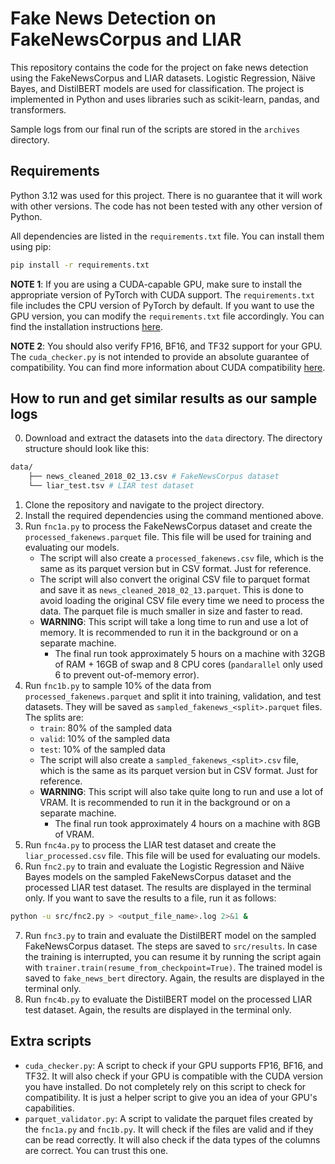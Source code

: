 # Fake News Detection on FakeNewsCorpus and LIAR

This repository contains the code for the project on fake news detection using the FakeNewsCorpus and LIAR datasets. Logistic Regression, Näive Bayes, and DistilBERT models are used for classification. The project is implemented in Python and uses libraries such as scikit-learn, pandas, and transformers.

Sample logs from our final run of the scripts are stored in the `archives` directory.

## Requirements

Python 3.12 was used for this project. There is no guarantee that it will work with other versions. The code has not been tested with any other version of Python.

All dependencies are listed in the `requirements.txt` file. You can install them using pip:

```bash
pip install -r requirements.txt
```

**NOTE 1**: If you are using a CUDA-capable GPU, make sure to install the appropriate version of PyTorch with CUDA support. The `requirements.txt` file includes the CPU version of PyTorch by default. If you want to use the GPU version, you can modify the `requirements.txt` file accordingly. You can find the installation instructions [here](https://pytorch.org/get-started/locally/). 

**NOTE 2**: You should also verify FP16, BF16, and TF32 support for your GPU. The `cuda_checker.py` is not intended to provide an absolute guarantee of compatibility. You can find more information about CUDA compatibility [here](https://pytorch.org/docs/stable/notes/cuda.html#cuda-compatibility).

## How to run and get similar results as our sample logs

0. Download and extract the datasets into the `data` directory. The directory structure should look like this:

```bash
data/
    ├── news_cleaned_2018_02_13.csv # FakeNewsCorpus dataset
    └── liar_test.tsv # LIAR test dataset
```

1. Clone the repository and navigate to the project directory.
2. Install the required dependencies using the command mentioned above.
3. Run `fnc1a.py` to process the FakeNewsCorpus dataset and create the `processed_fakenews.parquet` file. This file will be used for training and evaluating our models.
   - The script will also create a `processed_fakenews.csv` file, which is the same as its parquet version but in CSV format. Just for reference.
   - The script will also convert the original CSV file to parquet format and save it as `news_cleaned_2018_02_13.parquet`. This is done to avoid loading the original CSV file every time we need to process the data. The parquet file is much smaller in size and faster to read.
    - **WARNING**: This script will take a long time to run and use a lot of memory. It is recommended to run it in the background or on a separate machine.
      - The final run took approximately 5 hours on a machine with 32GB of RAM + 16GB of swap and 8 CPU cores (`pandarallel` only used 6 to prevent out-of-memory error).
4. Run `fnc1b.py` to sample 10% of the data from `processed_fakenews.parquet` and split it into training, validation, and test datasets. They will be saved as `sampled_fakenews_<split>.parquet` files. The splits are:
   - `train`: 80% of the sampled data
   - `valid`: 10% of the sampled data
   - `test`: 10% of the sampled data
   - The script will also create a `sampled_fakenews_<split>.csv` file, which is the same as its parquet version but in CSV format. Just for reference.
   - **WARNING**: This script will also take quite long to run and use a lot of VRAM. It is recommended to run it in the background or on a separate machine.
     - The final run took approximately 4 hours on a machine with 8GB of VRAM.
5. Run `fnc4a.py` to process the LIAR test dataset and create the `liar_processed.csv` file. This file will be used for evaluating our models.
6. Run `fnc2.py` to train and evaluate the Logistic Regression and Näive Bayes models on the sampled FakeNewsCorpus dataset and the processed LIAR test dataset. The results are displayed in the terminal only. If you want to save the results to a file, run it as follows:

```bash
python -u src/fnc2.py > <output_file_name>.log 2>&1 &
```

7. Run `fnc3.py` to train and evaluate the DistilBERT model on the sampled FakeNewsCorpus dataset. The steps are saved to `src/results`. In case the training is interrupted, you can resume it by running the script again with `trainer.train(resume_from_checkpoint=True)`. The trained model is saved to `fake_news_bert` directory. Again, the results are displayed in the terminal only.
8. Run `fnc4b.py` to evaluate the DistilBERT model on the processed LIAR test dataset. Again, the results are displayed in the terminal only.

## Extra scripts

- `cuda_checker.py`: A script to check if your GPU supports FP16, BF16, and TF32. It will also check if your GPU is compatible with the CUDA version you have installed. Do not completely rely on this script to check for compatibility. It is just a helper script to give you an idea of your GPU's capabilities.
- `parquet_validator.py`: A script to validate the parquet files created by the `fnc1a.py` and `fnc1b.py`. It will check if the files are valid and if they can be read correctly. It will also check if the data types of the columns are correct. You can trust this one.
